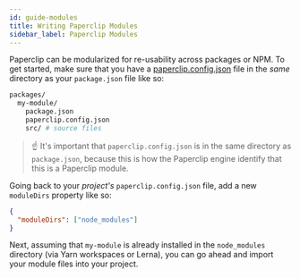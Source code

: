 ```yaml
---
id: guide-modules
title: Writing Paperclip Modules
sidebar_label: Paperclip Modules
---
```


Paperclip can be modularized for re-usability across packages or NPM. To get started, make sure that you have a [paperclip.config.json](/docs/configure-paperclip)
file in the _same_ directory as your `package.json` file like so:

```sh
packages/
  my-module/
    package.json
    paperclip.config.json
    src/ # source files
```

> ☝ It's important that `paperclip.config.json` is in the same directory as `package.json`, because this is how the Paperclip engine
identify that this is a Paperclip module.

Going back to your _project's_ `paperclip.config.json` file, add a new `moduleDirs` property like so:

```json
{
  "moduleDirs": ["node_modules"]
}
```


Next, assuming that `my-module` is already installed in the `node_modules` directory (via Yarn workspaces or Lerna), you can go ahead and
import your module files into your project. 